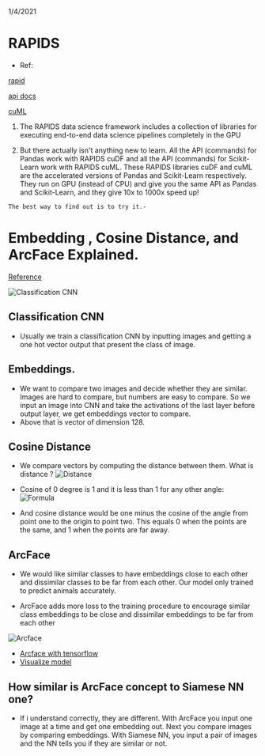 

1/4/2021



# RAPIDS

+ Ref:

[rapid](https://rapids.ai/start.html)

[api docs](https://docs.rapids.ai/api)

[cuML](https://www.kaggle.com/cdeotte/rapids-cuml-knn-find-duplicates)

1. 
    The RAPIDS data science framework includes a collection of libraries for executing end-to-end data science pipelines completely in the GPU

2.
   But there actually isn't anything new to learn. All the API (commands) for Pandas work with RAPIDS cuDF and all the API (commands) for Scikit-Learn work with RAPIDS cuML. These RAPIDS libraries cuDF and cuML are the accelerated versions of Pandas and Scikit-Learn respectively. They run on GPU (instead of CPU) and give you the same API as Pandas and Scikit-Learn, and they give 10x to 1000x speed up!

``` The best way to find out is to try it.- ```

# Embedding , Cosine Distance, and ArcFace Explained.

[Reference](https://www.kaggle.com/c/shopee-product-matching/discussion/226279)

![Classification CNN](../images/classification_cnn.png)

## Classification CNN

+ Usually we train a classification CNN by inputting images and getting a one hot vector output that present the class of image.
  
## Embeddings.
+ We want to compare two images and decide whether they are similar. Images are hard to compare, but numbers are easy to compare.
So we input an image into CNN and take the activations of the last layer before output layer, we get embeddings vector to compare.
+ Above that is vector of dimension 128. 

## Cosine Distance
+ We compare vectors by computing the distance between them. What is distance ?
![Distance](../images/distance_vector.png)
  
+ Cosine of 0 degree is 1 and it is less than 1 for any other angle:
![Formula](../images/formula.png)
  
+ And cosine distance would be one minus the cosine of the angle from point one to the origin to point two. This equals 0 when the points are the same, and 1 when the points are far away.

## ArcFace

+ We would like similar classes to have embeddings close to each other and dissimilar 
  classes to be far from each other. Our model only trained to predict animals accurately.
  
+ ArcFace adds more loss to the training procedure to encourage similar class embeddings to be close and dissimilar embeddings to be far from each other

![Arcface](../images/arcface.png)

+ [Arcface with tensorflow](https://www.kaggle.com/chankhavu/keras-layers-arcface-cosface-adacos)
+ [Visualize model](https://www.kaggle.com/slawekbiel/arcface-explained/)
##  How similar is ArcFace concept to Siamese NN one?

+ If i understand correctly, they are different. With ArcFace you input one image at a time and get one embedding out. Next you compare images by comparing embeddings. With Siamese NN, you input a pair of images and the NN tells you if they are similar or not.
